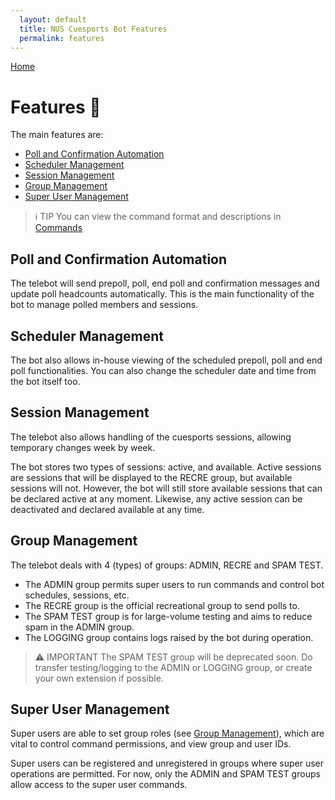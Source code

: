 ```yaml
---
  layout: default
  title: NUS Cuesports Bot Features
  permalink: features
---
```


[Home](index.md)

# Features 📌
The main features are:
* [Poll and Confirmation Automation](#poll-and-confirmation-automation)
* [Scheduler Management](#scheduler-management)
* [Session Management](#session-management)
* [Group Management](#group-management)
* [Super User Management](#super-user-management)

> ℹ️ TIP
> You can view the command format and descriptions in [Commands](commands.md)

## Poll and Confirmation Automation
The telebot will send prepoll, poll, end poll and confirmation messages and update poll headcounts automatically. This is the main functionality of the bot to manage polled members and sessions.

## Scheduler Management
The bot also allows in-house viewing of the scheduled prepoll, poll and end poll functionalities. You can also change the scheduler date and time from the bot itself too.

## Session Management
The telebot also allows handling of the cuesports sessions, allowing temporary changes week by week. 

The bot stores two types of sessions: active, and available. Active sessions are sessions that will be displayed to the RECRE group, but available sessions will not.
However, the bot will still store available sessions that can be declared active at any moment. Likewise, any active session can be deactivated and declared available at any time.

## Group Management
The telebot deals with 4 (types) of groups: ADMIN, RECRE and SPAM TEST.
* The ADMIN group permits super users to run commands and control bot schedules, sessions, etc.
* The RECRE group is the official recreational group to send polls to.
* The SPAM TEST group is for large-volume testing and aims to reduce spam in the ADMIN group.
* The LOGGING group contains logs raised by the bot during operation.

> ⚠️ IMPORTANT
> The SPAM TEST group will be deprecated soon. Do transfer testing/logging to the ADMIN or LOGGING group, or create your own extension if possible.

## Super User Management
Super users are able to set group roles (see [Group Management](#group-management)), which are vital to control command permissions, and view group and user IDs.

Super users can be registered and unregistered in groups where super user operations are permitted. For now, only the ADMIN and SPAM TEST groups allow access to the super user commands.